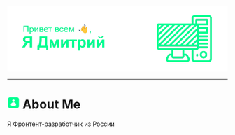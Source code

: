 ![Header](Header_2.png)

---

# <img src="About Me.png" width="28px"> About Me

Я Фронтент-разработчик из России
